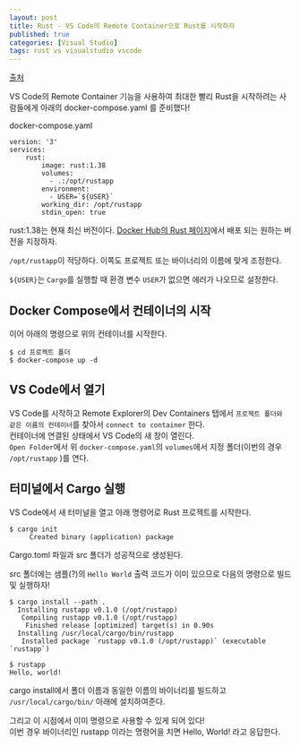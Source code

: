 ```yaml
---
layout: post
title: Rust - VS Code의 Remote Container으로 Rust를 시작하자
published: true
categories: [Visual Studio]
tags: rust vs visualstudio vscode
---
```

[출처](https://qiita.com/koinori/items/52523870b126697c0d28 )  
  
VS Code의 Remote Container 기능을 사용하여 최대한 빨리 Rust을 시작하려는 사람들에게 아래의 docker-compose.yaml 를 준비했다!  
  
docker-compose.yaml  
```
version: '3'
services:
    rust:
        image: rust:1.38
        volumes:
          - .:/opt/rustapp
        environment:
          - USER=`${USER}`
        working_dir: /opt/rustapp
        stdin_open: true
```
  
rust:1.38는 현재 최신 버전이다. [Docker Hub의 Rust 페이지](https://hub.docker.com/_/rust )에서 배포 되는 원하는 버전을 지정하자.  
  
`/opt/rustapp`이 적당하다. 이쪽도 프로젝트 또는 바이너리의 이름에 맞게 조정한다.  
  
`${USER}`는 `Cargo`를 실행할 때 환경 변수 `USER`가 없으면 에러가 나오므로 설정한다.  
 
 
 
## Docker Compose에서 컨테이너의 시작
이어 아래의 명령으로 위의 컨테이너를 시작한다.  
```
$ cd 프로젝트 폴더
$ docker-compose up -d
```
  
  
  
## VS Code에서 열기
VS Code를 시작하고 Remote Explorer의 Dev Containers 탭에서 `프로젝트 폴더와 같은 이름의 컨테이너`를 찾아서 `connect to container` 한다.  
컨테이너에 연결된 상태에서 VS Code의 새 창이 열린다.  
`Open Folder`에서 위 `docker-compose.yaml`의 `volumes`에서 지정 폴더(이번의 경우 `/opt/rustapp` )를 연다.  
  
  
  
## 터미널에서 Cargo 실행
VS Code에서 새 터미널을 열고 아래 명령어로 Rust 프로젝트를 시작한다.  
```
$ cargo init
     Created binary (application) package
```
  
Cargo.toml 파일과 src 폴더가 성공적으로 생성된다.  
  
src 폴더에는 샘플(?)의 `Hello World` 출력 코드가 이미 있으므로 다음의 명령으로 빌드 및 실행하자!  
```
$ cargo install --path .
  Installing rustapp v0.1.0 (/opt/rustapp)
   Compiling rustapp v0.1.0 (/opt/rustapp)
    Finished release [optimized] target(s) in 0.90s
  Installing /usr/local/cargo/bin/rustapp
   Installed package `rustapp v0.1.0 (/opt/rustapp)` (executable `rustapp`)

$ rustapp
Hello, world!
```
  
cargo install에서 폴더 이름과 동일한 이름의 바이너리를 빌드하고 `/usr/local/cargo/bin/` 아래에 설치하여준다.  
  
그리고 이 시점에서 이미 명령으로 사용할 수 있게 되어 있다!  
이번 경우 바이너리인 rustapp 이라는 명령어을 치면 Hello, World! 라고 응답한다.  
  
